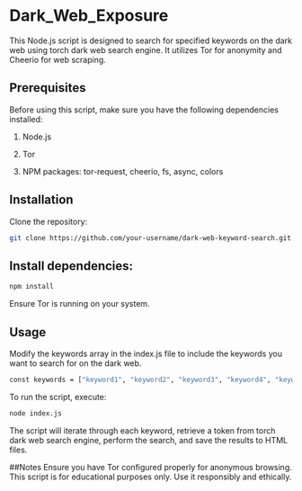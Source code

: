 # Dark_Web_Exposure

This Node.js script is designed to search for specified keywords on the dark web using torch dark web search engine. It utilizes Tor for anonymity and Cheerio for web scraping.

## Prerequisites
Before using this script, make sure you have the following dependencies installed:

1. Node.js

2. Tor

3. NPM packages: tor-request, cheerio, fs, async, colors

## Installation

Clone the repository:

```bash
git clone https://github.com/your-username/dark-web-keyword-search.git
```

## Install dependencies:

```bash
npm install
```

Ensure Tor is running on your system.

## Usage
Modify the keywords array in the index.js file to include the keywords you want to search for on the dark web.

```bash
const keywords = ["keyword1", "keyword2", "keyword3", "keyword4", "keyword5"];
```

To run the script, execute:

```bash
node index.js
```

The script will iterate through each keyword, retrieve a token from torch dark web search engine, perform the search, and save the results to HTML files.

##Notes
Ensure you have Tor configured properly for anonymous browsing.
This script is for educational purposes only. Use it responsibly and ethically.

